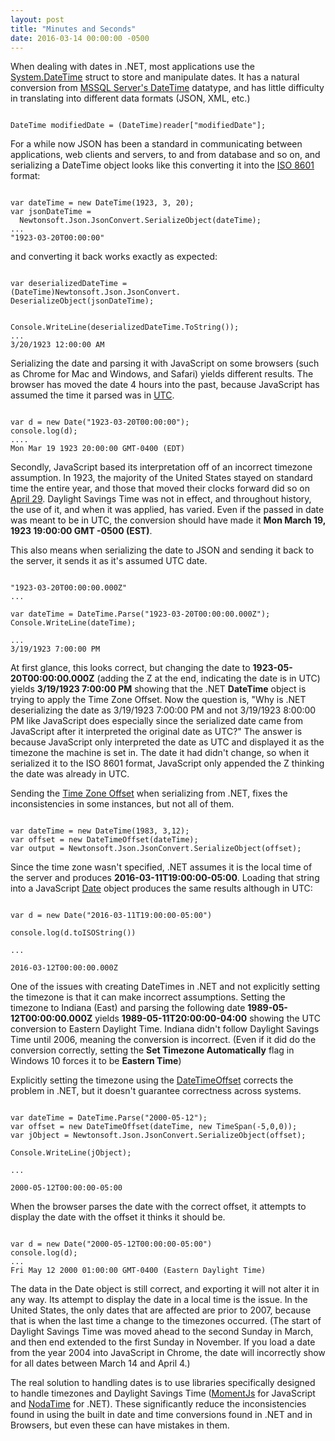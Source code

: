 ```yaml
---
layout: post
title: "Minutes and Seconds"
date: 2016-03-14 00:00:00 -0500
---
```

When dealing with dates in .NET, most applications use the <a href="https://msdn.microsoft.com/en-us/library/system.datetime(v=vs.110).aspx" target="_blank">System.DateTime</a> struct to store and manipulate dates.  It has a natural conversion from <a href="https://msdn.microsoft.com/en-us/library/ms187819.aspx" target="_blank">MSSQL Server's DateTime</a> datatype, and has little difficulty in translating into different data formats (JSON, XML, etc.)

```

DateTime modifiedDate = (DateTime)reader["modifiedDate"];

```


For a while now JSON has been a standard in communicating between applications, web clients and servers, to and from database and so on, and serializing a DateTime object looks like this converting it into the <a href="https://en.wikipedia.org/wiki/ISO_8601" target="_blank">ISO 8601</a> format: 

```

var dateTime = new DateTime(1923, 3, 20);
var jsonDateTime = 
  Newtonsoft.Json.JsonConvert.SerializeObject(dateTime);
...
"1923-03-20T00:00:00"

```


and converting it back works exactly as expected: 

```

var deserializedDateTime = 
(DateTime)Newtonsoft.Json.JsonConvert.
DeserializeObject(jsonDateTime);


Console.WriteLine(deserializedDateTime.ToString());
...
3/20/1923 12:00:00 AM

```


Serializing the date and parsing it with JavaScript on some browsers (such as Chrome for Mac and Windows, and Safari) yields different results. The browser has moved the date 4 hours into the past, because JavaScript has assumed the time it parsed was in <a href="https://en.wikipedia.org/wiki/Coordinated_Universal_Time" target="_blank">UTC</a>.


```

var d = new Date("1923-03-20T00:00:00");
console.log(d);
....
Mon Mar 19 1923 20:00:00 GMT-0400 (EDT)

```


Secondly, JavaScript based its interpretation off of an incorrect timezone assumption.  In 1923, the majority of the United States stayed on standard time the entire year, and those that moved their clocks forward did so on <a href="http://www.timeanddate.com/time/change/usa/new-york?year=1923" target="_blank">April 29</a>.  Daylight Savings Time was not in effect, and throughout history, the use of it, and when it was applied, has varied. Even if the passed in date was meant to be in UTC, the conversion should have made it **Mon March 19, 1923  19:00:00 GMT -0500 (EST)**.

This also means when serializing the date to JSON and sending it back to the server, it sends it as it's assumed UTC date.  


```

"1923-03-20T00:00:00.000Z"
...

var dateTime = DateTime.Parse("1923-03-20T00:00:00.000Z");
Console.WriteLine(dateTime);

...
3/19/1923 7:00:00 PM

```

At first glance, this looks correct, but changing the date to <strong>1923-05-20T00:00:00.000Z</strong> (adding the Z at the end, indicating the date is in UTC) yields <strong>3/19/1923 7:00:00 PM</strong> showing that the .NET <strong>DateTime</strong> object is trying to apply the Time Zone Offset.  Now the question is, "Why is .NET deserializing the date as 3/19/1923 7:00:00 PM and not 3/19/1923 8:00:00 PM like JavaScript does especially since the serialized date came from JavaScript after it interpreted the original date as UTC?"  The answer is because JavaScript only interpreted the date as UTC and displayed it as the timezone the machine is set in.  The date it had didn't change, so when it serialized it to the ISO 8601 format, JavaScript only appended the Z thinking the date was already in UTC.

Sending the <a href="https://en.wikipedia.org/wiki/List_of_UTC_time_offsets" target="_blank">Time Zone Offset</a> when serializing from .NET, fixes the inconsistencies in some instances, but not all of them.  


```

var dateTime = new DateTime(1983, 3,12);
var offset = new DateTimeOffset(dateTime);
var output = Newtonsoft.Json.JsonConvert.SerializeObject(offset);

```

Since the time zone wasn't specified, .NET assumes it is the local time of the server and produces <strong>2016-03-11T19:00:00-05:00</strong>. Loading that string into a JavaScript <a href="https://developer.mozilla.org/en-US/docs/Web/JavaScript/Reference/Global_Objects/Date" target="_blank">Date</a> object produces the same results although in UTC: 

```

var d = new Date("2016-03-11T19:00:00-05:00")

console.log(d.toISOString())

...

2016-03-12T00:00:00.000Z

```


One of the issues with creating DateTimes in .NET and not explicitly setting the timezone is that it can make incorrect assumptions.  Setting the timezone to Indiana (East) and parsing the following date <strong>1989-05-12T00:00:00.000Z</strong> yields <strong>1989-05-11T20:00:00-04:00</strong> showing the UTC conversion to Eastern Daylight Time.  Indiana didn't follow Daylight Savings Time until 2006, meaning the conversion is incorrect.  (Even if it did do the conversion correctly, setting the **Set Timezone Automatically** flag in Windows 10 forces it to be **Eastern Time**)

Explicitly setting the timezone using the <a href="https://msdn.microsoft.com/en-us/library/system.datetimeoffset(v=vs.110).aspx" target="_blank">DateTimeOffset</a> corrects the problem in .NET, but it doesn't guarantee correctness across systems.  


```

var dateTime = DateTime.Parse("2000-05-12");
var offset = new DateTimeOffset(dateTime, new TimeSpan(-5,0,0));
var jObject = Newtonsoft.Json.JsonConvert.SerializeObject(offset);

Console.WriteLine(jObject);

...

2000-05-12T00:00:00-05:00

```


When the browser parses the date with the correct offset, it attempts to display the date with the offset it thinks it should be. 


```

var d = new Date("2000-05-12T00:00:00-05:00")
console.log(d);
...
Fri May 12 2000 01:00:00 GMT-0400 (Eastern Daylight Time)

```


The data in the Date object is still correct, and exporting it will not alter it in any way.  Its attempt to display the date in a local time is the issue.  In the United States, the only dates that are affected are prior to 2007, because that is when the last time a change to the timezones occurred. (The start of Daylight Savings Time was moved ahead to the second Sunday in March, and then end extended to the first Sunday in November.  If you load a date from the year 2004 into JavaScript in Chrome, the date will incorrectly show for all dates between March 14 and April 4.)  

The real solution to handling dates is to use libraries specifically designed to handle timezones and Daylight Savings Time (<a href="http://momentjs.com/" target="_blank">MomentJs</a> for JavaScript and <a href="http://nodatime.org/" target="_blank">NodaTime</a> for .NET). These significantly reduce the inconsistencies found in using the built in date and time conversions found in .NET and in Browsers, but even these can have mistakes in them.